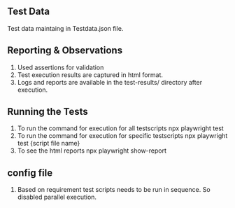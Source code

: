 ##  Test Data
Test data maintaing in Testdata.json file. 

## Reporting & Observations
1. Used assertions for validation
2. Test execution results are captured in html format.
3. Logs and reports are available in the test-results/ directory after execution.

## Running the Tests 
1. To run the command for execution for all testscripts npx playwright test
2. To run the command for execution for specific testscripts npx playwright test {script file name}
3. To see the html reports npx playwright show-report

## config file
1. Based on requirement test scripts needs to be run in sequence. So disabled parallel execution.